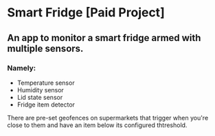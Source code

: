 # Smart Fridge [Paid Project]
## An app to monitor a smart fridge armed with multiple sensors.
### Namely:
- Temperature sensor
- Humidity sensor
- Lid state sensor
- Fridge item detector

There are pre-set geofences on supermarkets that trigger when you're close to them and have an item below its configured thtreshold.
